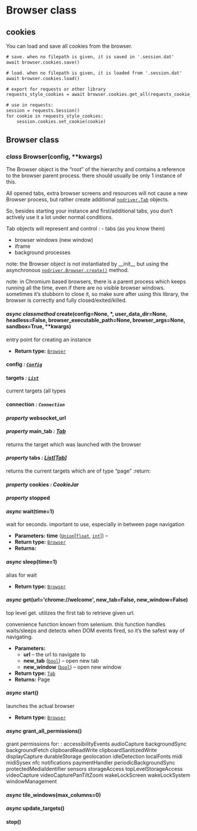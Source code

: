 <a id="browser"></a>

# Browser class

## cookies

You can load and save all cookies from the browser.

```default
# save. when no filepath is given, it is saved in '.session.dat'
await browser.cookies.save()
```

```default
# load. when no filepath is given, it is loaded from '.session.dat'
await browser.cookies.load()
```

```default
# export for requests or other library
requests_style_cookies = await browser.cookies.get_all(requests_cookie_format=True)

# use in requests:
session = requests.Session()
for cookie in requests_style_cookies:
    session.cookies.set_cookie(cookie)
```

## Browser class

### *class* Browser(config, \*\*kwargs)

The Browser object is the “root” of the hierarchy and contains a reference
to the browser parent process.
there should usually be only 1 instance of this.

All opened tabs, extra browser screens and resources will not cause a new Browser process,
but rather create additional [`nodriver.Tab`](tab.md#nodriver.Tab) objects.

So, besides starting your instance and first/additional tabs, you don’t actively use it a lot under normal conditions.

Tab objects will represent and control
: - tabs (as you know them)
  - browser windows (new window)
  - iframe
  - background processes

note:
the Browser object is not instantiated by \_\_init_\_ but using the asynchronous [`nodriver.Browser.create()`](#nodriver.Browser.create) method.

note:
in Chromium based browsers, there is a parent process which keeps running all the time, even if
there are no visible browser windows. sometimes it’s stubborn to close it, so make sure after using
this library, the browser is correctly and fully closed/exited/killed.

#### *async classmethod* create(config=None, \*, user_data_dir=None, headless=False, browser_executable_path=None, browser_args=None, sandbox=True, \*\*kwargs)

entry point for creating an instance

* **Return type:**
  [`Browser`](#nodriver.Browser)

#### config *: [`Config`](others_and_helpers.md#nodriver.Config)*

#### targets *: [`List`](https://docs.python.org/3/library/typing.html#typing.List)*

current targets (all types

#### connection *: `Connection`*

#### *property* websocket_url

#### *property* main_tab *: [Tab](tab.md#nodriver.Tab)*

returns the target which was launched with the browser

#### *property* tabs *: [List](https://docs.python.org/3/library/typing.html#typing.List)[[Tab](tab.md#nodriver.Tab)]*

returns the current targets which are of type “page”
:return:

#### *property* cookies *: CookieJar*

#### *property* stopped

#### *async* wait(time=1)

wait for <time> seconds. important to use, especially in between page navigation

* **Parameters:**
  **time** ([`Union`](https://docs.python.org/3/library/typing.html#typing.Union)[[`float`](https://docs.python.org/3/library/functions.html#float), [`int`](https://docs.python.org/3/library/functions.html#int)]) – 
* **Return type:**
  [`Browser`](#nodriver.Browser)
* **Returns:**

#### *async* sleep(time=1)

alias for wait

* **Return type:**
  [`Browser`](#nodriver.Browser)

#### *async* get(url='chrome://welcome', new_tab=False, new_window=False)

top level get. utilizes the first tab to retrieve given url.

convenience function known from selenium.
this function handles waits/sleeps and detects when DOM events fired, so it’s the safest
way of navigating.

* **Parameters:**
  * **url** – the url to navigate to
  * **new_tab** ([`bool`](https://docs.python.org/3/library/functions.html#bool)) – open new tab
  * **new_window** ([`bool`](https://docs.python.org/3/library/functions.html#bool)) – open new window
* **Return type:**
  [`Tab`](tab.md#nodriver.Tab)
* **Returns:**
  Page

#### *async* start()

launches the actual browser

* **Return type:**
  [`Browser`](#nodriver.Browser)

#### *async* grant_all_permissions()

grant permissions for:
: accessibilityEvents
  audioCapture
  backgroundSync
  backgroundFetch
  clipboardReadWrite
  clipboardSanitizedWrite
  displayCapture
  durableStorage
  geolocation
  idleDetection
  localFonts
  midi
  midiSysex
  nfc
  notifications
  paymentHandler
  periodicBackgroundSync
  protectedMediaIdentifier
  sensors
  storageAccess
  topLevelStorageAccess
  videoCapture
  videoCapturePanTiltZoom
  wakeLockScreen
  wakeLockSystem
  windowManagement

#### *async* tile_windows(max_columns=0)

#### *async* update_targets()

#### stop()
